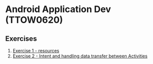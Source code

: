 # Android Application Dev (TTOW0620)

## Exercises

1. [Exercise 1 - resources](https://github.com/juraj0137/android-application-dev/tree/master/Exercise01)
2. [Exercise 2 - Intent and handling data transfer between Activities](https://github.com/juraj0137/android-application-dev/tree/master/Exercise02)

